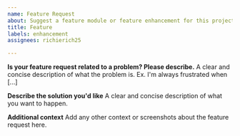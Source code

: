 ```yaml
---
name: Feature Request
about: Suggest a feature module or feature enhancement for this project
title: Feature
labels: enhancement
assignees: richierich25

---
```


**Is your feature request related to a problem? Please describe.**
A clear and concise description of what the problem is. Ex. I'm always frustrated when [...]

**Describe the solution you'd like**
A clear and concise description of what you want to happen.

**Additional context**
Add any other context or screenshots about the feature request here.
